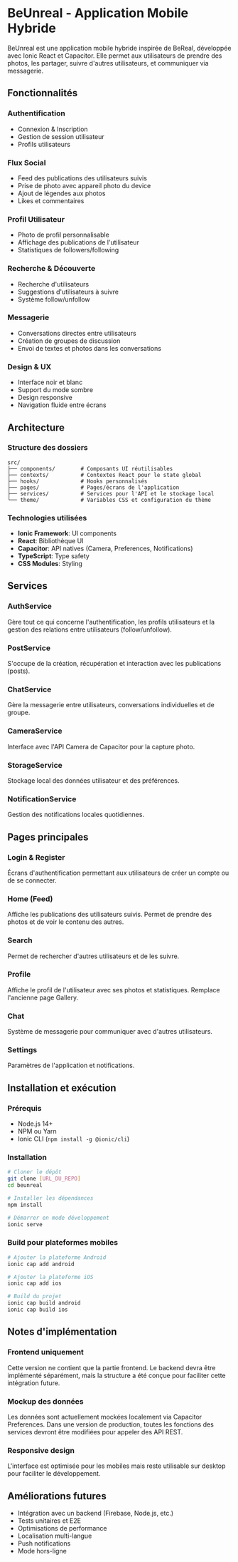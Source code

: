 # BeUnreal - Application Mobile Hybride

BeUnreal est une application mobile hybride inspirée de BeReal, développée avec Ionic React et Capacitor. Elle permet aux utilisateurs de prendre des photos, les partager, suivre d'autres utilisateurs, et communiquer via messagerie.

## Fonctionnalités

### Authentification

- Connexion & Inscription
- Gestion de session utilisateur
- Profils utilisateurs

### Flux Social

- Feed des publications des utilisateurs suivis
- Prise de photo avec appareil photo du device
- Ajout de légendes aux photos
- Likes et commentaires

### Profil Utilisateur

- Photo de profil personnalisable
- Affichage des publications de l'utilisateur
- Statistiques de followers/following

### Recherche & Découverte

- Recherche d'utilisateurs
- Suggestions d'utilisateurs à suivre
- Système follow/unfollow

### Messagerie

- Conversations directes entre utilisateurs
- Création de groupes de discussion
- Envoi de textes et photos dans les conversations

### Design & UX

- Interface noir et blanc
- Support du mode sombre
- Design responsive
- Navigation fluide entre écrans

## Architecture

### Structure des dossiers

```
src/
├── components/        # Composants UI réutilisables
├── contexts/          # Contextes React pour le state global
├── hooks/             # Hooks personnalisés
├── pages/             # Pages/écrans de l'application
├── services/          # Services pour l'API et le stockage local
└── theme/             # Variables CSS et configuration du thème
```

### Technologies utilisées

- **Ionic Framework**: UI components
- **React**: Bibliothèque UI
- **Capacitor**: API natives (Camera, Preferences, Notifications)
- **TypeScript**: Type safety
- **CSS Modules**: Styling

## Services

### AuthService

Gère tout ce qui concerne l'authentification, les profils utilisateurs et la gestion des relations entre utilisateurs (follow/unfollow).

### PostService

S'occupe de la création, récupération et interaction avec les publications (posts).

### ChatService

Gère la messagerie entre utilisateurs, conversations individuelles et de groupe.

### CameraService

Interface avec l'API Camera de Capacitor pour la capture photo.

### StorageService

Stockage local des données utilisateur et des préférences.

### NotificationService

Gestion des notifications locales quotidiennes.

## Pages principales

### Login & Register

Écrans d'authentification permettant aux utilisateurs de créer un compte ou de se connecter.

### Home (Feed)

Affiche les publications des utilisateurs suivis. Permet de prendre des photos et de voir le contenu des autres.

### Search

Permet de rechercher d'autres utilisateurs et de les suivre.

### Profile

Affiche le profil de l'utilisateur avec ses photos et statistiques. Remplace l'ancienne page Gallery.

### Chat

Système de messagerie pour communiquer avec d'autres utilisateurs.

### Settings

Paramètres de l'application et notifications.

## Installation et exécution

### Prérequis

- Node.js 14+
- NPM ou Yarn
- Ionic CLI (`npm install -g @ionic/cli`)

### Installation

```bash
# Cloner le dépôt
git clone [URL_DU_REPO]
cd beunreal

# Installer les dépendances
npm install

# Démarrer en mode développement
ionic serve
```

### Build pour plateformes mobiles

```bash
# Ajouter la plateforme Android
ionic cap add android

# Ajouter la plateforme iOS
ionic cap add ios

# Build du projet
ionic cap build android
ionic cap build ios
```

## Notes d'implémentation

### Frontend uniquement

Cette version ne contient que la partie frontend. Le backend devra être implémenté séparément, mais la structure a été conçue pour faciliter cette intégration future.

### Mockup des données

Les données sont actuellement mockées localement via Capacitor Preferences. Dans une version de production, toutes les fonctions des services devront être modifiées pour appeler des API REST.

### Responsive design

L'interface est optimisée pour les mobiles mais reste utilisable sur desktop pour faciliter le développement.

## Améliorations futures

- Intégration avec un backend (Firebase, Node.js, etc.)
- Tests unitaires et E2E
- Optimisations de performance
- Localisation multi-langue
- Push notifications
- Mode hors-ligne
